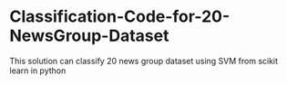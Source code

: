 # Classification-Code-for-20-NewsGroup-Dataset
This solution can classify 20 news group dataset using SVM from scikit learn in python

